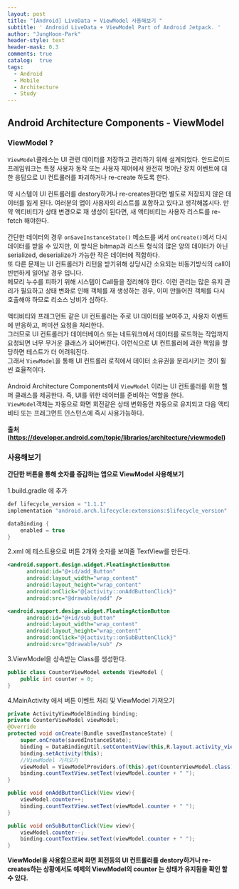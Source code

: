 ```yaml
---
layout: post
title: "[Android] LiveData + ViewModel 사용해보기 "
subtitle: ' Android LiveData + ViewModel Part of Android Jetpack. '
author: "JungHoon-Park"
header-style: text
header-mask: 0.3
comments: true
catalog:  true
tags:
  - Android
  - Mobile
  - Architecture
  - Study
---
```


## Android Architecture Components - ViewModel

### ViewModel ?
`ViewModel`클래스는 UI 관련 데이터를 저장하고 관리하기 위해 설계되었다.
안드로이드 프레임워크는 특정 사용자 동작 또는 사용자 제어에서 완전히 벗어난 장치 이벤트에 대한 응답으로 UI 컨트롤러를 파괴하거나 re-create 하도록 한다.<br /><br />
약 시스템이 UI 컨트롤러를 destory하거나 re-creates한다면 별도로 저장되지 않은 데이터를 잃게 된다.
여러분의 앱이 사용자의 리스트를 포함하고 있다고 생각해봅시다. 만약 액티비티가 상태 변경으로 재 생성이 된다면, 새 액티비티는 사용자 리스트를 re-fetch 해야한다.<br /><br />
간단한 데이터의 경우 `onSaveInstanceState()` 메소드를 써서 `onCreate()`에서 다시 데이터를 받을 수 있지만,
이 방식은 bitmap과 리스트 형식의 많은 양의 데이터가 아닌 serialized, deserialize가 가능한 작은 데이터에 적합하다.<br />
또 다른 문제는 UI 컨트롤러가 리턴을 받기위해 상당시간 소요되는 비동기방식의 call이 빈번하게 일어날 경우 입니다.<br />
메모리 누수를 피하기 위해 시스템이 Call들을 정리해야 한다. 이런 관리는 많은 유지 관리가 필요하고 상태 변화로 인해 객체를 재 생성하는 경우, 이미 만들어진 객체를 다시 호출해야 하므로 리소스 낭비가 심하다.<br />
<br />
액티비티와 프래그먼트 같은 UI 컨트롤러는 주로 UI 데이터를 보여주고, 사용자 이벤트에 반응하고, 퍼미션 요청을 처리한다.<br />
그러므로 UI 컨트롤러가 데이터베이스 또는 네트워크에서 데이터를 로드하는 작업까지 요청되면 너무 무거운 클래스가 되어버린다. 이런식으로 UI 컨트롤러에 과한 책임을 할당하면 테스트가 더 어려워진다.<br />
그래서 `ViewModel`을 통해 UI 컨트롤러 로직에서 데이터 소유권을 분리시키는 것이 훨씬 효율적이다.<br />
<br />
Android Architecture Components에서 `ViewModel` 이라는 UI 컨트롤러를 위한 헬퍼 클래스를 제공한다. 즉, UI를 위한 데이터를 준비하는 역할을 한다.<br />
`ViewModel`객체는 자동으로 화면 회전같은 상태 변화동안 자동으로 유지되고 다음 액티비티 또는 프래그먼트 인스턴스에 즉시 사용가능하다.<br /><br />
**출처(https://developer.android.com/topic/libraries/architecture/viewmodel)**<br />
### 사용해보기
**간단한 버튼을 통해 숫자를 증감하는 앱으로 ViewModel 사용해보기**<br /><br />
1.build.gradle 에 추가
~~~java
def lifecycle_version = "1.1.1"
implementation "android.arch.lifecycle:extensions:$lifecycle_version"
~~~
~~~java
dataBinding {
    enabled = true
}
~~~

2.xml 에 테스트용으로 버튼 2개와 숫자를 보여줄 TextView를 만든다.
~~~xml
<android.support.design.widget.FloatingActionButton
      android:id="@+id/add_Button"
      android:layout_width="wrap_content"
      android:layout_height="wrap_content"
      android:onClick="@{activity::onAddButtonClick}"
      android:src="@drawable/add" />

<android.support.design.widget.FloatingActionButton
      android:id="@+id/sub_Button"
      android:layout_width="wrap_content"
      android:layout_height="wrap_content"
      android:onClick="@{activity::onSubButtonClick}"
      android:src="@drawable/sub" />
~~~

3.ViewModel을 상속받는 Class를 생성한다.
~~~java
public class CounterViewModel extends ViewModel {
    public int counter = 0;
}
~~~

4.MainActivity 에서 버튼 이벤트 처리 및 ViewModel 가져오기
~~~java
private ActivityViewModelBinding binding;
private CounterViewModel viewModel;
@Override
protected void onCreate(Bundle savedInstanceState) {
    super.onCreate(savedInstanceState);
    binding = DataBindingUtil.setContentView(this,R.layout.activity_view_model);
    binding.setActivity(this);
    //ViewModel 가져오기
    viewModel = ViewModelProviders.of(this).get(CounterViewModel.class);
    binding.countTextView.setText(viewModel.counter + " ");
}

public void onAddButtonClick(View view){
    viewModel.counter++;
    binding.countTextView.setText(viewModel.counter + " ");
}

public void onSubButtonClick(View view){
    viewModel.counter--;
    binding.countTextView.setText(viewModel.counter + " ");
}
~~~
**ViewModel을 사용함으로써 화면 회전등의 UI 컨트롤러를 destory하거나 re-creates하는 상황에서도 예제의 ViewModel의 counter 는 상태가 유지됨을 확인 할 수 있다.**





